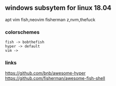 ## windows subsytem for linux 18.04

apt
	vim
	fish,neovim
fisherman
	z,nvm,thefuck

### colorschemes
	fish -> bobthefish
	hyper -> default
	vim ->

### links
https://github.com/bnb/awesome-hyper
https://github.com/fisherman/awesome-fish-shell
